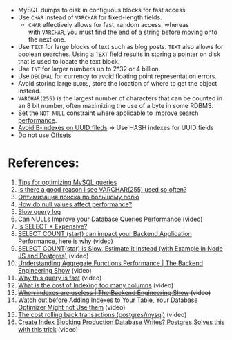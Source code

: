 
- MySQL dumps to disk in contiguous blocks for fast access.
- Use `CHAR` instead of `VARCHAR` for fixed-length fields.
    - `CHAR` effectively allows for fast, random access, whereas with `VARCHAR`, you must find the end of a string before moving onto the next one.
- Use `TEXT` for large blocks of text such as blog posts. `TEXT` also allows for boolean searches. Using a `TEXT` field results in storing a pointer on disk that is used to locate the text block.
- Use `INT` for larger numbers up to 2^32 or 4 billion.
- Use `DECIMAL` for currency to avoid floating point representation errors.
- Avoid storing large `BLOBS`, store the location of where to get the object instead.
- `VARCHAR(255)` is the largest number of characters that can be counted in an 8 bit number, often maximizing the use of a byte in some RDBMS.
- Set the `NOT NULL` constraint where applicable to [improve search performance](http://stackoverflow.com/questions/1017239/how-do-null-values-affect-performance-in-a-database-search).
- [Avoid B-indexes on UUID fileds](UUID%20and%20DB%20performance.md) => Use HASH indexes for UUID fields 
- Do not use [Offsets](Offsets.md)

# References:

1. [Tips for optimizing MySQL queries](http://aiddroid.com/10-tips-optimizing-mysql-queries-dont-suck/)
2. [Is there a good reason i see VARCHAR(255) used so often?](http://stackoverflow.com/questions/1217466/is-there-a-good-reason-i-see-varchar255-used-so-often-as-opposed-to-another-l)
3. [Оптимизация поиска по большому полю](https://habr.com/ru/companies/kaspersky/articles/705780/)
4. [How do null values affect performance?](http://stackoverflow.com/questions/1017239/how-do-null-values-affect-performance-in-a-database-search)
5. [Slow query log](http://dev.mysql.com/doc/refman/5.7/en/slow-query-log.html)
6. [Can NULLs Improve your Database Queries Performance](https://www.youtube.com/watch?v=iSwJI00Rv2s&list=PLQnljOFTspQUybacGRk1b_p13dgI-SmcZ&index=38) (video)
7. [Is SELECT * Expensive?](https://www.youtube.com/watch?v=QQVNVOneZNg&list=PLQnljOFTspQXjD0HOzN7P2tgzu7scWpl2&index=10)
8. [SELECT COUNT (start) can impact your Backend Application Performance, here is why](https://www.youtube.com/watch?v=8xKS7QQKgzk&list=PLQnljOFTspQXjD0HOzN7P2tgzu7scWpl2&index=4) (video)
9. [SELECT COUNT(star) is Slow, Estimate it Instead (with Example in Node JS and Postgres)](https://www.youtube.com/watch?v=eI_EQNTxF6U&list=PLQnljOFTspQXjD0HOzN7P2tgzu7scWpl2&index=69) (video)
10. [Understanding Aggregate Functions Performance | The Backend Engineering Show](https://www.youtube.com/watch?v=L-8_CjV6sH4&list=PLQnljOFTspQUybacGRk1b_p13dgI-SmcZ&index=57) (video)
11. [Why this query is fast](https://www.youtube.com/watch?v=HinCxBt6mNY&list=PLQnljOFTspQXjD0HOzN7P2tgzu7scWpl2&index=94) (video)
12. [What is the cost of Indexing too many columns](https://www.youtube.com/watch?v=YeYIxbiupoo&list=PLQnljOFTspQXjD0HOzN7P2tgzu7scWpl2&index=90) (video)
13. ~~[When indexes are useless | The Backend Engineering Show](https://www.youtube.com/watch?v=oebtXK16WuU&list=PLQnljOFTspQXjD0HOzN7P2tgzu7scWpl2&index=89) (video)~~
14. [Watch out before Adding Indexes to Your Table, Your Database Optimizer Might not Use them](https://www.youtube.com/watch?v=zu97H24zpXU&list=PLQnljOFTspQXjD0HOzN7P2tgzu7scWpl2&index=66) (video)
15. [The cost rolling back transactions (postgres/mysql)](https://www.youtube.com/watch?v=omizQEkTcl4&list=PLQnljOFTspQXjD0HOzN7P2tgzu7scWpl2&index=88) (video)
16. [Create Index Blocking Production Database Writes? Postgres Solves this with this trick](https://www.youtube.com/watch?v=Fvv6eEDi66w&list=PLQnljOFTspQXjD0HOzN7P2tgzu7scWpl2&index=59) (video)